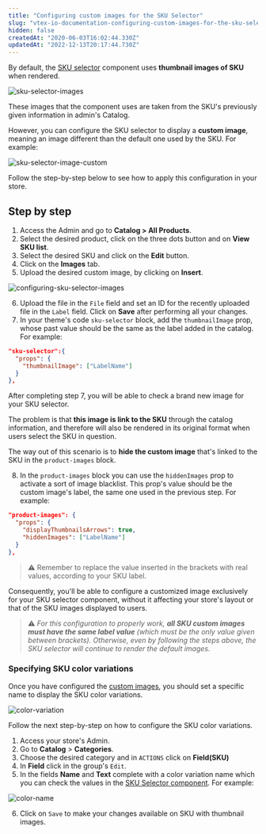 ```yaml
---
title: "Configuring custom images for the SKU Selector"
slug: "vtex-io-documentation-configuring-custom-images-for-the-sku-selector"
hidden: false
createdAt: "2020-06-03T16:02:44.330Z"
updatedAt: "2022-12-13T20:17:44.730Z"
---
```


By default, the [SKU selector](https://developers.vtex.com/docs/guides/vtex-store-components-skuselector) component uses **thumbnail images of SKU** when rendered.

![sku-selector-images](https://cdn.jsdelivr.net/gh/vtexdocs/dev-portal-content@main/images/vtex-io-documentation-configuring-custom-images-for-the-sku-selector-0.png)

These images that the component uses are taken from the SKU's previously given information in admin's Catalog.

However, you can configure the SKU selector to display a **custom image**, meaning an image different than the default one used by the SKU. For example:

![sku-selector-image-custom](https://cdn.jsdelivr.net/gh/vtexdocs/dev-portal-content@main/images/vtex-io-documentation-configuring-custom-images-for-the-sku-selector-1.png)

Follow the step-by-step below to see how to apply this configuration in your store.

## Step by step

1. Access the Admin and go to **Catalog > All Products**.
2. Select the desired product, click on the three dots button and on **View SKU list**.
3. Select the desired SKU and click on the **Edit** button.
4. Click on the **Images** tab.
5. Upload the desired custom image, by clicking on **Insert**.

![configuring-sku-selector-images](https://cdn.jsdelivr.net/gh/vtexdocs/dev-portal-content@main/images/vtex-io-documentation-configuring-custom-images-for-the-sku-selector-2.png)

6. Upload the file in the `File` field and set an ID for the recently uploaded file in the `Label` field. Click on **Save** after performing all your changes.
7. In your theme's code `sku-selector` block, add the `thumbnailImage` prop, whose past value should be the same as the label added in the catalog. For example:

```json
"sku-selector":{
  "props": {
    "thumbnailImage": ["LabelName"]
  }
},
```

After completing step 7, you will be able to check a brand new image for your SKU selector.

The problem is that **this image is link to the SKU** through the catalog information, and therefore will also be rendered in its original format when users select the SKU in question.

The way out of this scenario is to **hide the custom image** that's linked to the SKU in the `product-images` block.

8. In the `product-images` block you can use the `hiddenImages` prop to activate a sort of image blacklist. This prop's value should be the custom image's label, the same one used in the previous step. For example:

```json
"product-images": {
  "props": {
    "displayThumbnailsArrows": true,
    "hiddenImages": ["LabelName"]
  }
},
```

> ⚠️ Remember to replace the value inserted in the brackets with real values, according to your SKU label.

Consequently, you'll be able to configure a customized image exclusively for your SKU selector component, without it affecting your store's layout or that of the SKU images displayed to users.

> ⚠️ *For this configuration to properly work, **all SKU custom images must have the same label value** (which must be the only value given between brackets). Otherwise, even by following the steps above, the SKU selector will continue to render the default images.*

### Specifying SKU color variations

Once you have configured the [custom images](###step-by-step), you should set a specific name to display the SKU color variations.

![color-variation](https://cdn.jsdelivr.net/gh/vtexdocs/dev-portal-content@main/images/vtex-io-documentation-configuring-custom-images-for-the-sku-selector-3.png)

Follow the next step-by-step on how to configure the SKU color variations.

1. Access your store's Admin.
2. Go to **Catalog** > **Categories**.
3. Choose the desired category and in `ACTIONS` click on **Field(SKU)**
4. In **Field** click in the group's `Edit`.
5. In the fields **Name** and **Text** complete with a color variation name which you can check the values in the [SKU Selector component](https://github.com/vtex-apps/store-components/blob/e130859a02e5c5d5e9deb9494bde9cfb6a0babc2/react/components/SKUSelector/utils/index.ts#L50-L72). For example:

![color-name](https://cdn.jsdelivr.net/gh/vtexdocs/dev-portal-content@main/images/vtex-io-documentation-configuring-custom-images-for-the-sku-selector-4.png)

6. Click on `Save` to make your changes available on SKU with thumbnail images.
